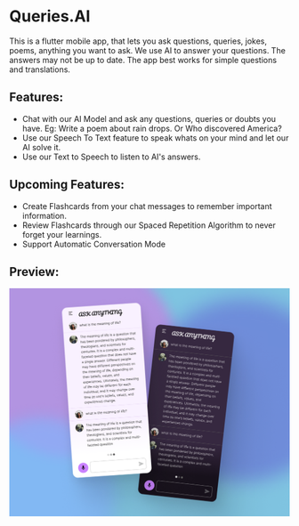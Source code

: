 # Queries.AI

This is a flutter mobile app, that lets you ask questions, queries, jokes, poems, anything you want to ask. We use AI to answer your questions. The answers may not be up to date. The app best works for simple questions and translations.

## Features:
- Chat with our AI Model and ask any questions, queries or doubts you have. Eg: Write a poem about rain drops. Or Who discovered America?
- Use our Speech To Text feature to speak whats on your mind and let our AI solve it.
- Use our Text to Speech to listen to AI's answers.

## Upcoming Features:

- Create Flashcards from your chat messages to remember important information.
- Review Flashcards through our Spaced Repetition Algorithm to never forget your learnings.
- Support Automatic Conversation Mode

## Preview: 

<img align="center" width="600" alt="image" src="https://github.com/MayurSMahajan/Queries.AI/blob/main/chat_app/assets/images/illustration.png" >



